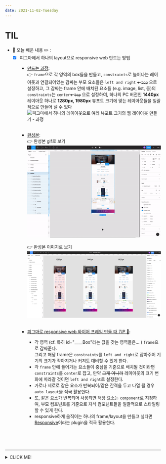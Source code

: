 ```yaml
---
date: 2021-11-02-Tuesday
---
```


# TIL

- 📝 오늘 배운 내용 ✏️ : 
  - [x] 피그마에서 하나의 layout으로 responsive web 만드는 방법
    - <u>만드는 과정</u>:              
    👉  `frame`으로 각 영역의 box들을 만들고, `constraints`로 늘어나는 레이아웃과 연결되어있는 감싸는 부모 요소들은 
    `left and right` ~~+ `top`~~ 으로 설정하고, 그 감싸는 frame 안에 배치된 요소들 (e.g. image, list, 등)의 
    `constraints`는 `center`~~+ `top`~~ 으로 설정하여, 하나의 PC 버전인 **1440px** 레이아웃 하나로 
    **1280px, 1980px** 뷰포트 크기에 맞는 레이아웃들을 일괄적으로 만들어 낼 수 있다 
      <img src="./images/responsive_web_in_Figma_0.gif" alt="피그마에서 하나의 레이아웃으로 여러 뷰포트 크기의 웹 레이아웃 만들기 - 과정" width="600px" />
      <br />
      <br />


    - <u>완성본</u>:           
    👉 완성본 gif로 보기     
      <img src="./images/responsive_web_in_Figma_1.gif" alt="피그마에서 하나의 레이아웃으로 여러 뷰포트 크기의 웹 레이아웃 만들기 - 결과물 gif 파일" width="600px" />
      <br />
      <br />
    👉 완성본 이미지로 보기     
      <img src="./images/responsive_web_in_Figma_1.png" alt="피그마에서 하나의 레이아웃으로 여러 뷰포트 크기의 웹 레이아웃 만들기 - 결과물 png 파일" width="600px" />
      <br />
      <br />

    - <u>피그마로 responsive web 와이어 프레임 만들 때 <em>TIP</em> 📍</u>:              
      - 각 영역 (cf. 특히 id="____Box"라는 값을 갖는 영역들은... ) `frame`으로 감싸준다.      
      그리고 해당 frame은 `constraints`를 `left and right`로 잡아주어 기기의 크기가 작아지거나 커져도 대비할 수 있게 한다. 
      - 각 `frame` 안에 들어가는 요소들이 중심을 기준으로 배치될 것이라면 `constraints`를 `center`로 잡고, 
      만약 ~~그게 아니라~~ 레이아웃의 크기 변화에 따라갈 것이면 `left and right`로 설정한다.      
      - 가로나 세로로 같은 요소가 반복되어/같은 간격을 두고 나열 될 경우 `auto layout`을 적극 활용한다.
      - 또, 같은 요소가 반복되어 사용되면 해당 요소는 `component`로 지정하여, 부모 컴포넌트를 기준으로 자식 컴포넌트들을 일괄적으로 스타일링 할 수 있게 한다.
      - responsive하게 움직이는 하나의 frame/layout을 만들고 싶다면 [Responsive](https://www.figma.com/community/plugin/840727678445998968/Responsive)이라는 plugin을 적극 활용한다.       
      <img src="./images/responsive_figma_plugin.png" alt="피그마 플러그인 소개 이미지" width="00px" />

     
<br />
<br />

---
<details>
<summary>CLICK ME!</summary>  

- cf.  
  - ✨ Only 선생님's 강의 ✨

</detials>   

